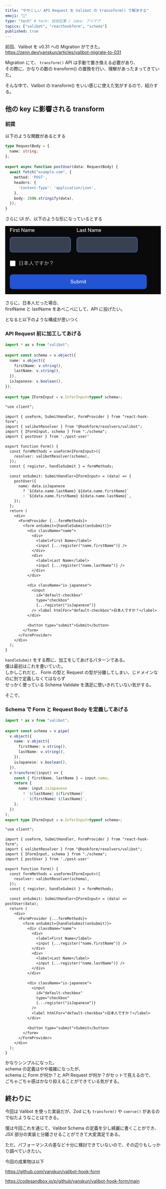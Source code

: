 ```yaml
---
title: "ややこしい API Request を Valibot の transoform() で解決する"
emoji: "🦋"
type: "tech" # tech: 技術記事 / idea: アイデア
topics: ["valibot", "reacthookform", "schema"]
published: true
---
```


前回、Valibot を v0.31 への Migration ができた。
https://zenn.dev/yanskun/articles/valibot-migrate-to-031

Migration にて、
`transform()` API は手動で置き換える必要があり、  
その際に、かなりの数の transform() の置換を行い、理解があったまってきていた。  

そんな中で、Valibot の transform() をいい感じに使えた気がするので、紹介する。

## 他の key に影響される transform 

### 前提

以下のような関数があるとする

```ts:post-user.ts
type RequestBody = {
  name: string;
};

export async function postUser(data: RequestBody) {
  await fetch("example.com", {
    method: 'POST',
    headers: {
      'Content-Type': 'application/json',
    },
    body: JSON.stringify(data),
  });
}
```

さらに UI が、以下のような形になっているとする

![](/images/valibot-transform-refactoring/sample-form.png)

さらに、日本人だった場合、  
firstName と lastName をあべこべにして、API に投げたい。

となると以下のような構成が思いつく

### API Request 前に加工してあげる

```ts:schema.ts
import * as v from "valibot";

export const schema = v.object({
  name: v.object({
    firstName: v.string(),
    lastName: v.string(),
  }),
  isJapanese: v.boolean(),
});

export type IFormInput = v.InferInput<typeof schema>;
```

```tsx:form.tsx
"use client";

import { useForm, SubmitHandler, FormProvider } from "react-hook-form";
import { valibotResolver } from "@hookform/resolvers/valibot";
import { IFormInput, schema } from "./schema";
import { postUser } from './post-user'

export function Form() {
  const formMethods = useForm<IFormInput>({
    resolver: valibotResolver(schema),
  });
  const { register, handleSubmit } = formMethods;

  const onSubmit: SubmitHandler<IFormInput> = (data) => {
    postUser({
      name: data.isJapanese
        ? `${data.name.lastName} ${data.name.firstName}`
        : `${data.name.firstName} ${data.name.lastName}`,
    });
  };
  return (
    <div>
      <FormProvider {...formMethods}>
        <form onSubmit={handleSubmit(onSubmit)}>
          <div className="name">
            <div>
              <label>First Name</label>
              <input {...register("name.firstName")} />
            </div>
            <div>
              <label>Last Name</label>
              <input {...register("name.lastName")} />
            </div>
          </div>

          <div className="is-japanese">
            <input
              id="default-checkbox"
              type="checkbox"
              {...register("isJapanese")}
            /> <label htmlFor="default-checkbox">日本人ですか？</label>
          </div>

          <button type="submit">Submit</button>
        </form>
      </FormProvider>
    </div>
  );
}
```

`handleSubmit` をする際に、加工をしてあげるパターンである。  
僕は最初はこれを書いていた。  
しかしこれだと、 Form の型と Request の型が分離してしまい、じドメインなのに別で定義しなくてはならず  
せっかく使っている Schema Validate を満足に使いきれていない気がする。  

そこで、

### Schema で Form と Request Body を定義してあげる

```ts:schema.ts
import * as v from "valibot";

export const schema = v.pipe(
  v.object({
    name: v.object({
      firstName: v.string(),
      lastName: v.string(),
    }),
    isJapanese: v.boolean(),
  }),
  v.transform((input) => {
    const { firstName, lastName } = input.name;
    return {
      name: input.isJapanese
        ? `${lastName} ${firstName}`
        : `${firstName} ${lastName}`,
    };
  })
);
export type IFormInput = v.InferInput<typeof schema>;
```

```ts:form.tsx
"use client";

import { useForm, SubmitHandler, FormProvider } from "react-hook-form";
import { valibotResolver } from "@hookform/resolvers/valibot";
import { IFormInput, schema } from "./schema";
import { postUser } from './post-user'

export function Form() {
  const formMethods = useForm<IFormInput>({
    resolver: valibotResolver(schema),
  });
  const { register, handleSubmit } = formMethods;

  const onSubmit: SubmitHandler<IFormInput> = (data) => postUser(data);
  return (
    <div>
      <FormProvider {...formMethods}>
        <form onSubmit={handleSubmit(onSubmit)}>
          <div className="name">
            <div>
              <label>First Name</label>
              <input {...register("name.firstName")} />
            </div>
            <div>
              <label>Last Name</label>
              <input {...register("name.lastName")} />
            </div>
          </div>

          <div className="is-japanese">
            <input
              id="default-checkbox"
              type="checkbox"
              {...register("isJapanese")}
            />
            <label htmlFor="default-checkbox">日本人ですか？</label>
          </div>

          <button type="submit">Submit</button>
        </form>
      </FormProvider>
    </div>
  );
}
```

かなりシンプルになった。  
schema の定義はやや複雑になったが、  
schema に Form が何か？と API Request が何か？がセットで見えるので、  
ごちゃごちゃ感はかなり抑えることができている気がする。

## 終わりに

今回は Valibot を使った実装だが、Zod にも `transform()` や `coerce()` があるので似たようなことはできる。

僕は今回これを通じて、Valibot Schema の定義を少し綺麗に書くことができ、  
JSX 部分の実装と分離させることができて大変満足である。  

ただ、パフォーマンスの差など十分に検討できていないので、その辺りもしっかり調べていきたい。  

今回の成果物は以下

https://github.com/yanskun/valibot-hook-form

https://codesandbox.io/p/github/yanskun/valibot-hook-form/main
